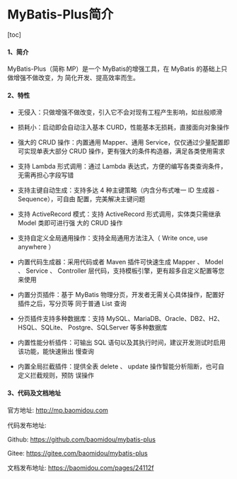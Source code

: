 # MyBatis-Plus简介

[toc]

#### 1、简介

MyBatis-Plus（简称 MP）是一个 MyBatis的增强工具，在 MyBatis 的基础上只做增强不做改变，为 简化开发、提高效率而生。

#### 2、特性

* 无侵入：只做增强不做改变，引入它不会对现有工程产生影响，如丝般顺滑 

* 损耗小：启动即会自动注入基本 CURD，性能基本无损耗，直接面向对象操作 

* 强大的 CRUD 操作：内置通用 Mapper、通用 Service，仅仅通过少量配置即可实现单表大部分 CRUD 操作，更有强大的条件构造器，满足各类使用需求 

* 支持 Lambda 形式调用：通过 Lambda 表达式，方便的编写各类查询条件，无需再担心字段写错 

* 支持主键自动生成：支持多达 4 种主键策略（内含分布式唯一 ID 生成器 - Sequence），可自由 配置，完美解决主键问题 

* 支持 ActiveRecord 模式：支持 ActiveRecord 形式调用，实体类只需继承 Model 类即可进行强 大的 CRUD 操作 

* 支持自定义全局通用操作：支持全局通用方法注入（ Write once, use anywhere ） 

* 内置代码生成器：采用代码或者 Maven 插件可快速生成 Mapper 、 Model 、 Service 、 Controller 层代码，支持模板引擎，更有超多自定义配置等您来使用 

* 内置分页插件：基于 MyBatis 物理分页，开发者无需关心具体操作，配置好插件之后，写分页等 同于普通 List 查询 

* 分页插件支持多种数据库：支持 MySQL、MariaDB、Oracle、DB2、H2、HSQL、SQLite、 Postgre、SQLServer 等多种数据库 

* 内置性能分析插件：可输出 SQL 语句以及其执行时间，建议开发测试时启用该功能，能快速揪出 慢查询 

* 内置全局拦截插件：提供全表 delete 、 update 操作智能分析阻断，也可自定义拦截规则，预防 误操作

#### 3、代码及文档地址

官方地址: http://mp.baomidou.com 

代码发布地址: 

Github: https://github.com/baomidou/mybatis-plus 

Gitee: https://gitee.com/baomidou/mybatis-plus 

文档发布地址: https://baomidou.com/pages/24112f